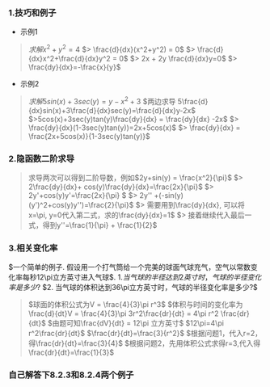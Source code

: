 ### 1.技巧和例子
- 示例1
> $求解x^2+y^2=4$
$> \frac{d}{dx}(x^2+y^2) = 0$
$> \frac{d}{dx}x^2+\frac{d}{dx}y^2 = 0$
$> 2x + 2y \frac{d}{dx}y=0$
$> \frac{dy}{dx}=-\frac{x}{y}$

- 示例2
> $求解5sin(x)+3sec(y)=y-x^2+3$
$两边求导 5\frac{d}{dx}sin(x)+3\frac{d}{dx}sec(y)=\frac{d}{dx}y-2x$
$>5cos(x)+3sec(y)tan(y)\frac{dy}{dx} = \frac{dy}{dx} -2x$
$> \frac{dy}{dx}(1-3sec(y)tan(y))=2x+5cos(x)$
$> \frac{dy}{dx} = \frac{2x+5cos(x)}{1-3sec(y)tan(y)}$

### 2.隐函数二阶求导
> 求导两次可以得到二阶导数，例如$2y+sin(y) = \frac{x^2}{\pi}$
$> 2\frac{dy}{dx}+ cos(y)\frac{dy}{dx}=\frac{2x}{\pi}$
$> 2y'+cos(y)y'=\frac{2x}{\pi} $
$> 2y'' +(-sin(y)(y')^2+cos(y)y'')=\frac{2}{\pi}$
$> 需要用到\frac{dy}{dx}, 可以将x=\pi, y=0代入第二式，求的\frac{dy}{dx}=1$
$> 接着继续代入最后一式，得到y''=\frac{1}{\pi} + \frac{1}{2}$

### 3.相关变化率
$一个简单的例子. 假设用一个打气筒给一个完美的球面气球充气，空气以常数变化率每秒12\pi立方英寸进入气球$. $1. 当气球的半径达到2英寸时，气球的半径变化率是多少?$ 
$2. 当气球的体积达到36\pi立方英寸时，气球的半径变化率是多少?$
> $球面的体积公式为V = \frac{4}{3}\pi r^3$
$体积与时间的变化率为\frac{d}{dt}V = \frac{4}{3}\pi 3r^2\frac{dr}{dt} = 4\pi r^2 \frac{dr}{dt}$
$由题可知\frac{dV}{dt} = 12\pi 立方英寸$
$12\pi=4\pi r^2\frac{dr}{dt}$
$\frac{dr}{dt}=\frac{3}{r^2}$
$根据问题1，代入r=2，得\frac{dr}{dt}=\frac{3}{4}$
$根据问题2，先用体积公式求得r=3,代入得\frac{dr}{dt}=\frac{1}{3}$

### **自己解答下8.2.3和8.2.4两个例子**
